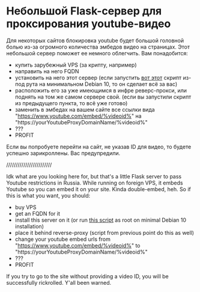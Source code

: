 # Небольшой Flask-сервер для проксирования youtube-видео

Для некоторых сайтов блокировка youtube будет большой головной болью из-за огромного количества эмбедов видео на страницах. Этот небольшой сервер поможет ее немного облегчить. Вам понадобится:

- купить зарубежный VPS (за крипту, например)
- направить на него FQDN
- установить на него этот сервер (если запустить [вот этот](https://github.com/kirovreporting/ytp/blob/master/uWSGISetup.sh) скрипт из-под рута на минимальном Debian 10, то он сделает всё за вас)
- расположить его за уже имеющимся в инфре реверс-прокси, или поднять на том же самом сервере свой. (если вы запустили скрипт из предыдущего пункта, то всё уже готово)
- заменить в эмбедах на вашем сайте все ссылки вида "https://www.youtube.com/embed/%videoid%" на "https://yourYoutubeProxyDomainName/%videoid%"
- ???
- PROFIT

Если вы попробуете перейти на сайт, не указав ID для видео, то будете успешно зарикроллены. Вас предупредили.

////////////////////////

Idk what are you looking here for, but that's a little Flask server to pass Youtube restrictions in Russia. While running on foreign VPS, it embeds Youtube so you can embed it on your site. Kinda double-embed, heh. So if this is what you want, you should:

- buy VPS
- get an FQDN for it
- install this server on it (or run [this script](https://github.com/kirovreporting/ytp/blob/master/uWSGISetup.sh) as root on minimal Debian 10 installation)
- place it behind reverse-proxy (script from previous point do this as well)
- change your youtube embed urls from "https://www.youtube.com/embed/%videoid%" to "https://yourYoutubeProxyDomainName/%videoid%"
- ???
- PROFIT

If you try to go to the site without providing a video ID, you will be successfully rickrolled. Y'all been warned.